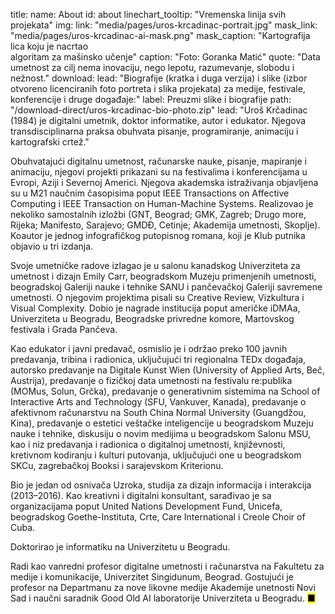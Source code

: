 title: 
    name: About
id: about 
linechart_tooltip: "Vremenska linija svih projekata"
img:
    link: "media/pages/uros-krcadinac-portrait.jpg"
    mask_link: "media/pages/uros-krcadinac-ai-mask.png"
    mask_caption: "Kartografija lica koju je nacrtao<br>algoritam za mašinsko učenje"
    caption: "Foto: Goranka Matić"
quote: "Data umetnost za cilj nema inovaciju, nego lepotu, razumevanje, slobodu i nežnost."
download:
    lead: "Biografije (kratka i duga verzija) i slike (izbor otvoreno licenciranih foto portreta i slika projekata) za medije, festivale, konferencije i druge događaje:"
    label: Preuzmi slike i biografije
    path: "/download-direct/uros-krcadinac-bio-photo.zip"
lead: "<span>Uroš Krčadinac</span> (1984) je digitalni umetnik, doktor informatike, autor i edukator. Njegova transdisciplinarna praksa obuhvata pisanje, programiranje, animaciju i kartografski crtež."

Obuhvatajući digitalnu umetnost, računarske nauke, pisanje, mapiranje i animaciju, njegovi projekti prikazani su na festivalima i konferencijama u Evropi, Aziji i Severnoj Americi. Njegova akademska istraživanja objavljena su u M21 naučnim časopisima poput IEEE Transactions on Affective Computing i IEEE Transaction on Human-Machine Systems. Realizovao je nekoliko samostalnih izložbi (GNT, Beograd; GMK, Zagreb; Drugo more, Rijeka; Manifesto, Sarajevo; GMDĐ, Cetinje; Akademija umetnosti, Skoplje). Koautor je jednog infografičkog putopisnog romana, koji je Klub putnika objavio u tri izdanja. 

Svoje umetničke radove izlagao je u salonu kanadskog Univerziteta za umetnost i dizajn Emily Carr, beogradskom Muzeju primenjenih umetnosti, beogradskoj Galeriji nauke i tehnike SANU i pančevačkoj Galeriji savremene umetnosti. O njegovim projektima pisali su Creative Review, Vizkultura i Visual Complexity. Dobio je nagrade institucija poput američke iDMAa, Univerziteta u Beogradu, Beogradske privredne komore, Martovskog festivala i Grada Pančeva.

Kao edukator i javni predavač, osmislio je i održao preko 100 javnih predavanja, tribina i radionica, uključujući tri regionalna TEDx događaja, autorsko predavanje na Digitale Kunst Wien (University of Applied Arts, Beč, Austrija), predavanje o fizičkoj data umetnosti na festivalu re:publika (MOMus, Solun, Grčka), predavanje o generativnim sistemima na School of Interactive Arts and Technology (SFU, Vankuver, Kanada), predavanje o afektivnom računarstvu na South China Normal University (Guangdžou, Kina), predavanje o estetici veštačke inteligencije u beogradskom Muzeju nauke i tehnike, diskusiju o novim medijima u beogradskom Salonu MSU, kao i niz predavanja i radionica o digitalnoj umetnosti, književnosti, kretivnom kodiranju i kulturi putovanja, uključujući one u beogradskom SKCu, zagrebačkoj Booksi i sarajevskom Kriterionu.

Bio je jedan od osnivača Uzroka, studija za dizajn informacija i interakcija (2013–2016). Kao kreativni i digitalni konsultant, sarađivao je sa organizacijama poput United Nations Development Fund, Unicefa, beogradskog Goethe-Instituta, Crte, Care International i Creole Choir of Cuba.  

Doktorirao je informatiku na Univerzitetu u Beogradu.

Radi kao vanredni profesor digitalne umetnosti i računarstva na Fakultetu za medije i komunikacije, Univerzitet Singidunum, Beograd. Gostujući je profesor na Departmanu za nove likovne medije Akademije unetnosti Novi Sad i naučni saradnik Good Old AI laboratorije Univerziteta u Beogradu. <mark>&#9632;</mark>